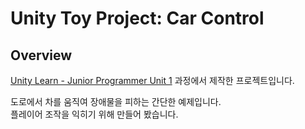 # Unity Toy Project: Car Control
## Overview
[Unity Learn - Junior Programmer Unit 1](https://learn.unity.com/project/1danweon-peulreieo-keonteurol) 과정에서 제작한 프로젝트입니다.

도로에서 차를 움직여 장애물을 피하는 간단한 예제입니다.<br>
플레이어 조작을 익히기 위해 만들어 봤습니다.
